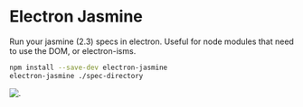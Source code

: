 # Electron Jasmine

Run your jasmine (2.3) specs in electron. Useful for node modules that need to use the DOM, or electron-isms.

```bash
npm install --save-dev electron-jasmine
electron-jasmine ./spec-directory
```

![.](https://cloud.githubusercontent.com/assets/69169/8792820/7ff18c8e-2f21-11e5-9245-252ba4b380b1.png)
